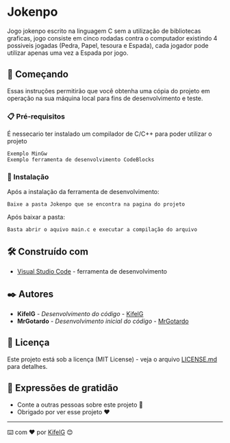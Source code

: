 # Jokenpo

Jogo jokenpo escrito na linguagem C sem a utilização de bibliotecas graficas, jogo consiste em cinco rodadas contra o computador existindo 4 possiveis jogadas (Pedra, Papel, tesoura e Espada), cada jogador pode utilizar apenas uma vez a Espada por jogo.

## 🚀 Começando

Essas instruções permitirão que você obtenha uma cópia do projeto em operação na sua máquina local para fins de desenvolvimento e teste.

### 📋 Pré-requisitos

É nessecario ter instalado um compilador de C/C++ para poder utilizar o projeto

```
Exemplo MinGw
Exemplo ferramenta de desenvolvimento CodeBlocks
```

### 🔧 Instalação

Após a instalação da ferramenta de desenvolvimento:

```
Baixe a pasta Jokenpo que se encontra na pagina do projeto
```

Após baixar a pasta:

```
Basta abrir o aquivo main.c e executar a compilação do arquivo
```

## 🛠️ Construído com

* [Visual Studio Code](https://code.visualstudio.com/) - ferramenta de desenvolvimento

## ✒️ Autores

* **KifelG** - *Desenvolvimento do código* - [KifelG](https://github.com/kifel)
* **MrGotardo** - *Desenvolvimento inicial do código* - [MrGotardo](https://github.com/MrGotardo01)
 
## 📄 Licença

Este projeto está sob a licença (MIT License) - veja o arquivo [LICENSE.md](https://github.com/kifel/Jokenpo/blob/main/LICENSE) para detalhes.

## 🎁 Expressões de gratidão

* Conte a outras pessoas sobre este projeto 📢
* Obrigado por ver esse projeto ❤️



---
⌨️ com ❤️ por [KifelG](https://github.com/kifel) 😊
